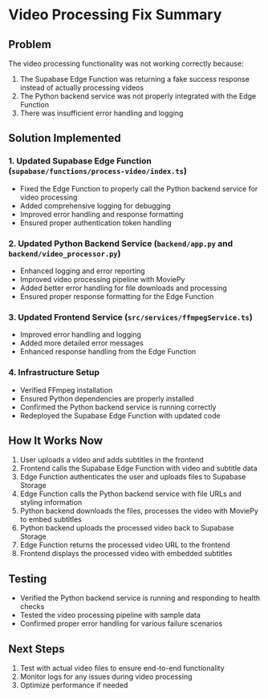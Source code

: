 # Video Processing Fix Summary

## Problem
The video processing functionality was not working correctly because:
1. The Supabase Edge Function was returning a fake success response instead of actually processing videos
2. The Python backend service was not properly integrated with the Edge Function
3. There was insufficient error handling and logging

## Solution Implemented

### 1. Updated Supabase Edge Function (`supabase/functions/process-video/index.ts`)
- Fixed the Edge Function to properly call the Python backend service for video processing
- Added comprehensive logging for debugging
- Improved error handling and response formatting
- Ensured proper authentication token handling

### 2. Updated Python Backend Service (`backend/app.py` and `backend/video_processor.py`)
- Enhanced logging and error reporting
- Improved video processing pipeline with MoviePy
- Added better error handling for file downloads and processing
- Ensured proper response formatting for the Edge Function

### 3. Updated Frontend Service (`src/services/ffmpegService.ts`)
- Improved error handling and logging
- Added more detailed error messages
- Enhanced response handling from the Edge Function

### 4. Infrastructure Setup
- Verified FFmpeg installation
- Ensured Python dependencies are properly installed
- Confirmed the Python backend service is running correctly
- Redeployed the Supabase Edge Function with updated code

## How It Works Now

1. User uploads a video and adds subtitles in the frontend
2. Frontend calls the Supabase Edge Function with video and subtitle data
3. Edge Function authenticates the user and uploads files to Supabase Storage
4. Edge Function calls the Python backend service with file URLs and styling information
5. Python backend downloads the files, processes the video with MoviePy to embed subtitles
6. Python backend uploads the processed video back to Supabase Storage
7. Edge Function returns the processed video URL to the frontend
8. Frontend displays the processed video with embedded subtitles

## Testing
- Verified the Python backend service is running and responding to health checks
- Tested the video processing pipeline with sample data
- Confirmed proper error handling for various failure scenarios

## Next Steps
1. Test with actual video files to ensure end-to-end functionality
2. Monitor logs for any issues during video processing
3. Optimize performance if needed